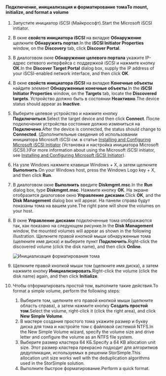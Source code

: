 <!--author=SharS last changed: 9/17/15-->

#### <a name="to-mount-initialize-and-format-a-volume"></a><span data-ttu-id="bbfc6-101">Подключение, инициализация и форматирование тома</span><span class="sxs-lookup"><span data-stu-id="bbfc6-101">To mount, initialize, and format a volume</span></span>
1. <span data-ttu-id="bbfc6-102">Запустите инициатор iSCSI (Майкрософт).</span><span class="sxs-lookup"><span data-stu-id="bbfc6-102">Start the Microsoft iSCSI initiator.</span></span>
2. <span data-ttu-id="bbfc6-103">В окне **свойств инициатора iSCSI** на вкладке **Обнаружение** щелкните **Обнаружить портал**.</span><span class="sxs-lookup"><span data-stu-id="bbfc6-103">In the **iSCSI Initiator Properties** window, on the **Discovery** tab, click **Discover Portal**.</span></span>
3. <span data-ttu-id="bbfc6-104">В диалоговом окне **Обнаружение целевого портала** укажите IP-адрес сетевого интерфейса с поддержкой iSCSI и нажмите кнопку **ОК**.</span><span class="sxs-lookup"><span data-stu-id="bbfc6-104">In the **Discover Target Portal** dialog box, supply the IP address of your iSCSI-enabled network interface, and then click **OK**.</span></span> 
4. <span data-ttu-id="bbfc6-105">В окне **свойств инициатора iSCSI** на вкладке **Конечные объекты** найдите элемент **Обнаруженные конечные объекты**.</span><span class="sxs-lookup"><span data-stu-id="bbfc6-105">In the **iSCSI Initiator Properties** window, on the **Targets** tab, locate the **Discovered targets**.</span></span> <span data-ttu-id="bbfc6-106">Устройство должно быть в состоянии **Неактивно**.</span><span class="sxs-lookup"><span data-stu-id="bbfc6-106">The device status should appear as **Inactive**.</span></span>
5. <span data-ttu-id="bbfc6-107">Выберите целевое устройство и нажмите кнопку **Подключиться**.</span><span class="sxs-lookup"><span data-stu-id="bbfc6-107">Select the target device and then click **Connect**.</span></span> <span data-ttu-id="bbfc6-108">После подключения устройства состояние должно измениться на **Подключено**.</span><span class="sxs-lookup"><span data-stu-id="bbfc6-108">After the device is connected, the status should change to **Connected**.</span></span> <span data-ttu-id="bbfc6-109">(Дополнительные сведения об использовании инициатора Microsoft iSCSI см. в статье [Installing and Configuring Microsoft iSCSI Initiator][1] (Установка и настройка инициатора Microsoft iSCSI).)</span><span class="sxs-lookup"><span data-stu-id="bbfc6-109">(For more information about using the Microsoft iSCSI initiator, see [Installing and Configuring Microsoft iSCSI Initiator][1]).</span></span>
6. <span data-ttu-id="bbfc6-110">На узле Windows нажмите клавиши Windows + X, а затем щелкните **Выполнить**.</span><span class="sxs-lookup"><span data-stu-id="bbfc6-110">On your Windows host, press the Windows Logo key + X, and then click **Run**.</span></span> 
7. <span data-ttu-id="bbfc6-111">В диалоговом окне **Выполнить** введите **Diskmgmt.msc**.</span><span class="sxs-lookup"><span data-stu-id="bbfc6-111">In the **Run** dialog box, type **Diskmgmt.msc**.</span></span> <span data-ttu-id="bbfc6-112">Нажмите кнопку **ОК**. На экране отобразится диалоговое окно **Управление дисками**.</span><span class="sxs-lookup"><span data-stu-id="bbfc6-112">Click **OK**, and the **Disk Management** dialog box will appear.</span></span> <span data-ttu-id="bbfc6-113">На панели справа будут показаны тома на вашем узле.</span><span class="sxs-lookup"><span data-stu-id="bbfc6-113">The right pane will show the volumes on your host.</span></span>
8. <span data-ttu-id="bbfc6-114">В окне **Управление дисками** подключенные тома отображаются так, как показано на следующем рисунке.</span><span class="sxs-lookup"><span data-stu-id="bbfc6-114">In the **Disk Management** window, the mounted volumes will appear as shown in the following illustration.</span></span> <span data-ttu-id="bbfc6-115">Щелкните правой кнопкой мыши обнаруженные тома (щелкните имя диска) и выберите пункт **Подключить**.</span><span class="sxs-lookup"><span data-stu-id="bbfc6-115">Right-click the discovered volume (click the disk name), and then click **Online**.</span></span>
   
     ![Инициализация форматирования тома](./media/storsimple-8000-mount-initialize-format-volume/step7initializeformatvolume.png) 
9. <span data-ttu-id="bbfc6-117">Щелкните правой кнопкой мыши том (щелкните имя диска), а затем нажмите кнопку **Инициализировать**.</span><span class="sxs-lookup"><span data-stu-id="bbfc6-117">Right-click the volume (click the disk name) again, and then click **Initialize**.</span></span>
10. <span data-ttu-id="bbfc6-118">Чтобы отформатировать простой том, выполните такие действия.</span><span class="sxs-lookup"><span data-stu-id="bbfc6-118">To format a simple volume, perform the following steps:</span></span>
    
    1. <span data-ttu-id="bbfc6-119">Выберите том, щелкните его правой кнопкой мыши (щелкните область справа), а затем нажмите кнопку **Создать простой том**.</span><span class="sxs-lookup"><span data-stu-id="bbfc6-119">Select the volume, right-click it (click the right area), and click **New Simple Volume**.</span></span>
    2. <span data-ttu-id="bbfc6-120">В мастере создания простого тома укажите размер и букву диска для тома и настройте том с файловой системой NTFS.</span><span class="sxs-lookup"><span data-stu-id="bbfc6-120">In the New Simple Volume wizard, specify the volume size and drive letter and configure the volume as an NTFS file system.</span></span>
    3. <span data-ttu-id="bbfc6-121">Выберите размер кластера 64 КБ.</span><span class="sxs-lookup"><span data-stu-id="bbfc6-121">Specify a 64 KB allocation unit size.</span></span> <span data-ttu-id="bbfc6-122">Этот размер кластера прекрасно подходит для алгоритмов дедупликации, используемых в решении StorSimple.</span><span class="sxs-lookup"><span data-stu-id="bbfc6-122">This allocation unit size works well with the deduplication algorithms used in the StorSimple solution.</span></span>
    4. <span data-ttu-id="bbfc6-123">Выполните быстрое форматирование.</span><span class="sxs-lookup"><span data-stu-id="bbfc6-123">Perform a quick format.</span></span>

<!--Link references-->
[1]: https://technet.microsoft.com/library/ee338480(WS.10).aspx
